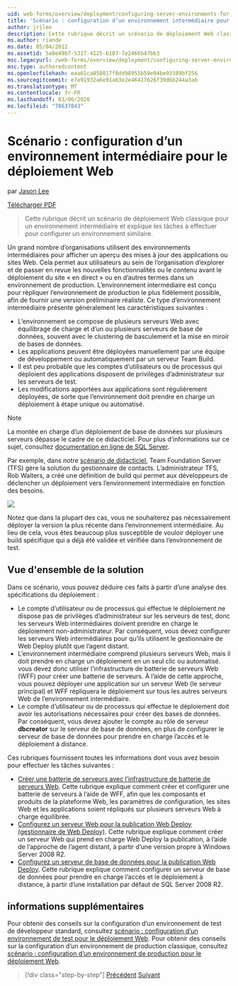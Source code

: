 ```yaml
---
uid: web-forms/overview/deployment/configuring-server-environments-for-web-deployment/scenario-configuring-a-staging-environment-for-web-deployment
title: 'Scénario : configuration d’un environnement intermédiaire pour le déploiement Web | Microsoft Docs'
author: jrjlee
description: Cette rubrique décrit un scénario de déploiement Web classique pour un environnement intermédiaire et explique les tâches à effectuer pour configurer un env similaire...
ms.author: riande
ms.date: 05/04/2012
ms.assetid: 5a8e49b7-5317-4125-b107-7e2466b47bb3
msc.legacyurl: /web-forms/overview/deployment/configuring-server-environments-for-web-deployment/scenario-configuring-a-staging-environment-for-web-deployment
msc.type: authoredcontent
ms.openlocfilehash: eaa61ca850817f8dd98955b59e94be93389bf256
ms.sourcegitcommit: e7e91932a6e91a63e2e46417626f39d6b244a3ab
ms.translationtype: MT
ms.contentlocale: fr-FR
ms.lasthandoff: 03/06/2020
ms.locfileid: "78637843"
---
```

# <a name="scenario-configuring-a-staging-environment-for-web-deployment"></a>Scénario : configuration d’un environnement intermédiaire pour le déploiement Web

par [Jason Lee](https://github.com/jrjlee)

[Télécharger PDF](https://msdnshared.blob.core.windows.net/media/MSDNBlogsFS/prod.evol.blogs.msdn.com/CommunityServer.Blogs.Components.WeblogFiles/00/00/00/63/56/8130.DeployingWebAppsInEnterpriseScenarios.pdf)

> Cette rubrique décrit un scénario de déploiement Web classique pour un environnement intermédiaire et explique les tâches à effectuer pour configurer un environnement similaire.

Un grand nombre d’organisations utilisent des environnements intermédiaires pour afficher un aperçu des mises à jour des applications ou sites Web. Cela permet aux utilisateurs au sein de l’organisation d’explorer et de passer en revue les nouvelles fonctionnalités ou le contenu avant le déploiement du site « en direct » ou en d’autres termes dans un environnement de production. L’environnement intermédiaire est conçu pour répliquer l’environnement de production le plus fidèlement possible, afin de fournir une version préliminaire réaliste. Ce type d’environnement intermédiaire présente généralement les caractéristiques suivantes :

- L’environnement se compose de plusieurs serveurs Web avec équilibrage de charge et d’un ou plusieurs serveurs de base de données, souvent avec le clustering de basculement et la mise en miroir de bases de données.
- Les applications peuvent être déployées manuellement par une équipe de développement ou automatiquement par un serveur Team Build.
- Il est peu probable que les comptes d’utilisateurs ou de processus qui déploient des applications disposent de privilèges d’administrateur sur les serveurs de test.
- Les modifications apportées aux applications sont régulièrement déployées, de sorte que l’environnement doit prendre en charge un déploiement à étape unique ou automatisé.

> [!NOTE]
> La montée en charge d’un déploiement de base de données sur plusieurs serveurs dépasse le cadre de ce didacticiel. Pour plus d’informations sur ce sujet, consultez [documentation en ligne de SQL Server](https://technet.microsoft.com/library/ms130214.aspx).

Par exemple, dans notre [scénario de didacticiel](../deploying-web-applications-in-enterprise-scenarios/enterprise-web-deployment-scenario-overview.md), Team Foundation Server (TFS) gère la solution du gestionnaire de contacts. L’administrateur TFS, Rob Walters, a créé une définition de build qui permet aux développeurs de déclencher un déploiement vers l’environnement intermédiaire en fonction des besoins.

![](scenario-configuring-a-staging-environment-for-web-deployment/_static/image1.png)

Notez que dans la plupart des cas, vous ne souhaiterez pas nécessairement déployer la version la plus récente dans l’environnement intermédiaire. Au lieu de cela, vous êtes beaucoup plus susceptible de vouloir déployer une build spécifique qui a déjà été validée et vérifiée dans l’environnement de test.

## <a name="solution-overview"></a>Vue d'ensemble de la solution

Dans ce scénario, vous pouvez déduire ces faits à partir d’une analyse des spécifications du déploiement :

- Le compte d’utilisateur ou de processus qui effectue le déploiement ne dispose pas de privilèges d’administrateur sur les serveurs de test, donc les serveurs Web intermédiaires doivent prendre en charge le déploiement non-administrateur. Par conséquent, vous devez configurer les serveurs Web intermédiaires pour qu’ils utilisent le gestionnaire de Web Deploy plutôt que l’agent distant.
- L’environnement intermédiaire comprend plusieurs serveurs Web, mais il doit prendre en charge un déploiement en un seul clic ou automatisé. vous devez donc utiliser l’infrastructure de batterie de serveurs Web (WFF) pour créer une batterie de serveurs. À l’aide de cette approche, vous pouvez déployer une application sur un serveur Web (le serveur principal) et WFF répliquera le déploiement sur tous les autres serveurs Web de l’environnement intermédiaire.
- Le compte d’utilisateur ou de processus qui effectue le déploiement doit avoir les autorisations nécessaires pour créer des bases de données. Par conséquent, vous devez ajouter le compte au rôle de serveur **dbcreator** sur le serveur de base de données, en plus de configurer le serveur de base de données pour prendre en charge l’accès et le déploiement à distance.

Ces rubriques fournissent toutes les informations dont vous avez besoin pour effectuer les tâches suivantes :

- [Créer une batterie de serveurs avec l’infrastructure de batterie de serveurs Web](creating-a-server-farm-with-the-web-farm-framework.md). Cette rubrique explique comment créer et configurer une batterie de serveurs à l’aide de WFF, afin que les composants et produits de la plateforme Web, les paramètres de configuration, les sites Web et les applications soient répliqués sur plusieurs serveurs Web à charge équilibrée.
- [Configurez un serveur Web pour la publication Web Deploy (gestionnaire de Web Deploy)](configuring-a-web-server-for-web-deploy-publishing-web-deploy-handler.md). Cette rubrique explique comment créer un serveur Web qui prend en charge Web Deploy la publication, à l’aide de l’approche de l’agent distant, à partir d’une version propre à Windows Server 2008 R2.
- [Configurez un serveur de base de données pour la publication Web Deploy](configuring-a-database-server-for-web-deploy-publishing.md). Cette rubrique explique comment configurer un serveur de base de données pour prendre en charge l’accès et le déploiement à distance, à partir d’une installation par défaut de SQL Server 2008 R2.

## <a name="further-reading"></a>informations supplémentaires

Pour obtenir des conseils sur la configuration d’un environnement de test de développeur standard, consultez [scénario : configuration d’un environnement de test pour le déploiement Web](scenario-configuring-a-test-environment-for-web-deployment.md). Pour obtenir des conseils sur la configuration d’un environnement de production classique, consultez [scénario : configuration d’un environnement de production pour le déploiement Web](scenario-configuring-a-production-environment-for-web-deployment.md).

> [!div class="step-by-step"]
> [Précédent](scenario-configuring-a-test-environment-for-web-deployment.md)
> [Suivant](scenario-configuring-a-production-environment-for-web-deployment.md)
